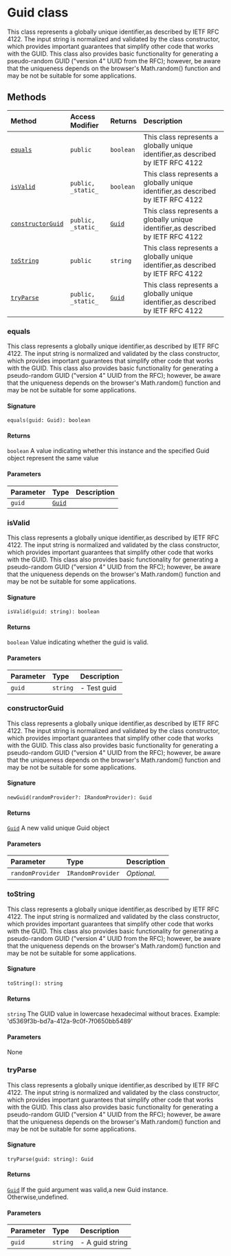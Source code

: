 # Guid class





This class represents a globally unique identifier,as described by 
IETF RFC 4122. The input string is normalized and validated by the class 
constructor, which provides important guarantees that simplify other code 
that works with the GUID. This class also provides basic functionality 
for generating a pseudo-random GUID ("version 4" UUID from the RFC); 
however, be aware that the uniqueness depends on the browser's 
Math.random() function and may be not be suitable for some applications. 







## Methods

| Method	   | Access Modifier | Returns	| Description|
|:-------------|:----|:-------|:-----------|
|[`equals`](#equals)     | `public` | `boolean` | This class represents a globally unique identifier,as described by  IETF RFC 4122 |
|[`isValid`](#isvalid)     | `public, _static_` | `boolean` | This class represents a globally unique identifier,as described by  IETF RFC 4122 |
|[`constructorGuid`](#constructorguid)     | `public, _static_` | [`Guid`](../sp-client-base/guid.md) | This class represents a globally unique identifier,as described by  IETF RFC 4122 |
|[`toString`](#tostring)     | `public` | `string` | This class represents a globally unique identifier,as described by  IETF RFC 4122 |
|[`tryParse`](#tryparse)     | `public, _static_` | [`Guid`](../sp-client-base/guid.md) | This class represents a globally unique identifier,as described by  IETF RFC 4122 |





### equals

This class represents a globally unique identifier,as described by 
IETF RFC 4122. The input string is normalized and validated by the class 
constructor, which provides important guarantees that simplify other code 
that works with the GUID. This class also provides basic functionality 
for generating a pseudo-random GUID ("version 4" UUID from the RFC); 
however, be aware that the uniqueness depends on the browser's 
Math.random() function and may be not be suitable for some applications. 


#### Signature
`equals(guid: Guid): boolean`

#### Returns
`boolean`
A value indicating whether this instance and the specified Guid object 
represent the same value

#### Parameters


| Parameter	   | Type    | Description |
|:-------------|:---------------|:------------|
| `guid`    | [`Guid`](../sp-client-base/guid.md) |  |


### isValid

This class represents a globally unique identifier,as described by 
IETF RFC 4122. The input string is normalized and validated by the class 
constructor, which provides important guarantees that simplify other code 
that works with the GUID. This class also provides basic functionality 
for generating a pseudo-random GUID ("version 4" UUID from the RFC); 
however, be aware that the uniqueness depends on the browser's 
Math.random() function and may be not be suitable for some applications. 


#### Signature
`isValid(guid: string): boolean`

#### Returns
`boolean`
Value indicating whether the guid is valid.

#### Parameters


| Parameter	   | Type    | Description |
|:-------------|:---------------|:------------|
| `guid`    | `string` | - Test guid |


### constructorGuid

This class represents a globally unique identifier,as described by 
IETF RFC 4122. The input string is normalized and validated by the class 
constructor, which provides important guarantees that simplify other code 
that works with the GUID. This class also provides basic functionality 
for generating a pseudo-random GUID ("version 4" UUID from the RFC); 
however, be aware that the uniqueness depends on the browser's 
Math.random() function and may be not be suitable for some applications. 


#### Signature
`newGuid(randomProvider?: IRandomProvider): Guid`

#### Returns
[`Guid`](../sp-client-base/guid.md)
A new valid unique Guid object

#### Parameters


| Parameter	   | Type    | Description |
|:-------------|:---------------|:------------|
| `randomProvider`    | `IRandomProvider` | _Optional._ |


### toString

This class represents a globally unique identifier,as described by 
IETF RFC 4122. The input string is normalized and validated by the class 
constructor, which provides important guarantees that simplify other code 
that works with the GUID. This class also provides basic functionality 
for generating a pseudo-random GUID ("version 4" UUID from the RFC); 
however, be aware that the uniqueness depends on the browser's 
Math.random() function and may be not be suitable for some applications. 


#### Signature
`toString(): string`

#### Returns
`string`
The GUID value in lowercase hexadecimal without braces. 
Example: 'd5369f3b-bd7a-412a-9c0f-7f0650bb5489'

#### Parameters
None


### tryParse

This class represents a globally unique identifier,as described by 
IETF RFC 4122. The input string is normalized and validated by the class 
constructor, which provides important guarantees that simplify other code 
that works with the GUID. This class also provides basic functionality 
for generating a pseudo-random GUID ("version 4" UUID from the RFC); 
however, be aware that the uniqueness depends on the browser's 
Math.random() function and may be not be suitable for some applications. 


#### Signature
`tryParse(guid: string): Guid`

#### Returns
[`Guid`](../sp-client-base/guid.md)
If the guid argument was valid,a new Guid instance. Otherwise,undefined.

#### Parameters


| Parameter	   | Type    | Description |
|:-------------|:---------------|:------------|
| `guid`    | `string` | - A guid string |

